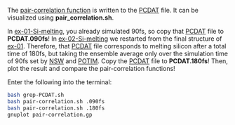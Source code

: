 The [pair-correlation function](https://en.wikipedia.org/wiki/Radial_distribution_function) is written to the [PCDAT](https://www.vasp.at/wiki/index.php/PCDAT) file. It can be visualized using **pair_correlation.sh**. 

In [ex-01-Si-melting](../../ex-01-Si-melting-090fs/), you already simulated 90fs, so copy that [PCDAT](https://www.vasp.at/wiki/index.php/PCDAT) file to **PCDAT.090fs**! In [ex-02-Si-melting](../../ex-02-Si-melting-180fs/) we restarted from the final structure of [ex-01](../../ex-01-Si-melting-090fs/). Therefore, that [PCDAT](https://www.vasp.at/wiki/index.php/PCDAT) file corresponds to melting silicon after a total time of 180fs, but taking the ensemble average only over the simulation time of 90fs set by [NSW](https://www.vasp.at/wiki/index.php/NSW) and [POTIM](https://www.vasp.at/wiki/index.php/POTIM). Copy the [PCDAT](https://www.vasp.at/wiki/index.php/PCDAT) file to **PCDAT.180fs**! Then, plot the result and compare the pair-correlation functions!

Enter the following into the terminal:

```bash
bash grep-PCDAT.sh
bash pair-correlation.sh .090fs
bash pair-correlation.sh .180fs
gnuplot pair-correlation.gp
```